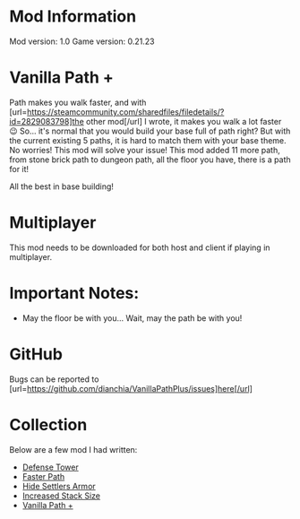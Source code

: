 # Mod Information
Mod version: 1.0
Game version: 0.21.23

# Vanilla Path +
Path makes you walk faster, and with [url=https://steamcommunity.com/sharedfiles/filedetails/?id=2829083798]the other mod[/url] I wrote, it makes you walk a lot faster 😉
So... it's normal that you would build your base full of path right? But with the current existing 5 paths, it is hard to match them with your base theme.
No worries! This mod will solve your issue! This mod added 11 more path, from stone brick path to dungeon path, all the floor you have, there is a path for it!

All the best in base building!

# Multiplayer
This mod needs to be downloaded for both host and client if playing in multiplayer.

# Important Notes:
- May the floor be with you... Wait, may the path be with you!

# GitHub
Bugs can be reported to [url=https://github.com/dianchia/VanillaPathPlus/issues]here[/url]

# Collection
Below are a few mod I had written:
- [Defense Tower](https://github.com/dianchia/DefenseTower)
- [Faster Path](https://github.com/dianchia/FasterPath)
- [Hide Settlers Armor](https://github.com/dianchia/HideSettlersArmor)
- [Increased Stack Size](https://github.com/dianchia/IncreasedStackSize)
- [Vanilla Path +](https://github.com/dianchia/VanillaPathPlus)
